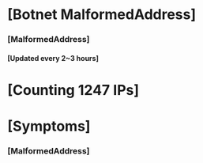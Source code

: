 # [Botnet MalformedAddress]
### [MalformedAddress]
#### [Updated every 2~3 hours]

# [Counting 1247 IPs]

# [Symptoms] 
###   [MalformedAddress]
